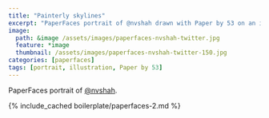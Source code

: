```yaml
---
title: "Painterly skylines"
excerpt: "PaperFaces portrait of @nvshah drawn with Paper by 53 on an iPad."
image: 
  path: &image /assets/images/paperfaces-nvshah-twitter.jpg 
  feature: *image
  thumbnail: /assets/images/paperfaces-nvshah-twitter-150.jpg
categories: [paperfaces]
tags: [portrait, illustration, Paper by 53]
---
```


PaperFaces portrait of [@nvshah](https://twitter.com/nvshah).

{% include_cached boilerplate/paperfaces-2.md %}
